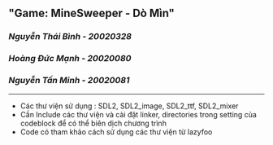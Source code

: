 ## "Game: MineSweeper - Dò Mìn" 
### *Nguyễn Thái Bình - 20020328*
### *Hoàng Đức Mạnh - 20020080*
### *Nguyễn Tấn Minh - 20020081*
***
* Các thư viện sử dụng : SDL2, SDL2_image, SDL2_ttf, SDL2_mixer
* Cần Include các thư viện và cài đặt linker, directories trong setting của codeblock để có thể biên dịch chương trình
* Code có tham khảo cách sử dụng các thư viện từ lazyfoo
